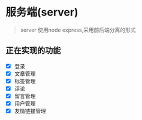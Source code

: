 # 服务端(server)

> server 使用node  express,采用前后端分离的形式

## 正在实现的功能

- [x] 登录
- [x] 文章管理
- [x] 标签管理
- [x] 评论
- [x] 留言管理
- [x] 用户管理
- [x] 友情链接管理
